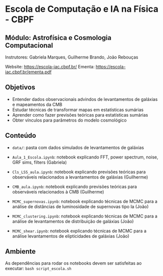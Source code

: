 # Escola de Computação e IA na Física - CBPF
## Módulo: Astrofísica e Cosmologia Computacional

Instrutores: Gabriela Marques, Guilherme Brando, João Rebouças

Website: https://escola-iac.cbpf.br/
Ementa: https://escola-iac.cbpf.br/ementa.pdf

## Objetivos

- Entender dados observacionais advindos de levantamentos de galáxias e mapeamentos da CMB
- Estudar técnicas de transformar mapas em estatísticas sumárias
- Aprender como fazer previsões teóricas para estatísticas sumárias
- Obter vínculos para parâmetros do modelo cosmológico

## Conteúdo

- `data/`: pasta com dados simulados de levantamentos de galáxias
- `Aula_1_Escola.ipynb`: notebook explicando FFT, power spectrum, noise, GRF sims, filters (Gabriela)

- `Cls_LSS_aula.ipynb`: notebook explicando previsões teóricas para observáveis relacionados a levantamentos de galáxias (Guilherme)
- `CMB_aula.ipynb`: notebook explicando previsões teóricas para observáveis relacionados à CMB (Guilherme)
- `MCMC_supernovas.ipynb`: notebook explicando técnicas de MCMC para a análise de distâncias de luminosidade de supernovas tipo Ia (João)
- `MCMC_clustering.ipynb`: notebook explicando técnicas de MCMC para a análise de levantamentos de distribuição de galáxias (João)
- `MCMC_shear.ipynb`: notebook explicando técnicas de MCMC para a análise levantamentos de elipticidades de galáxias (João)

## Ambiente
As dependências para rodar os notebooks devem ser satisfeitas ao executar:
`bash script_escola.sh`


